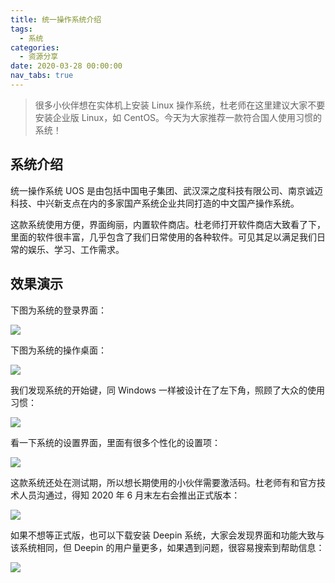 ```yaml
---
title: 统一操作系统介绍
tags:
  - 系统
categories:
  - 资源分享
date: 2020-03-28 00:00:00
nav_tabs: true
---
```


> 很多小伙伴想在实体机上安装 Linux 操作系统，杜老师在这里建议大家不要安装企业版 Linux，如 CentOS。今天为大家推荐一款符合国人使用习惯的系统！

<!-- more -->

## 系统介绍

统一操作系统 UOS 是由包括中国电子集团、武汉深之度科技有限公司、南京诚迈科技、中兴新支点在内的多家国产系统企业共同打造的中文国产操作系统。

这款系统使用方便，界面绚丽，内置软件商店。杜老师打开软件商店大致看了下，里面的软件很丰富，几乎包含了我们日常使用的各种软件。可见其足以满足我们日常的娱乐、学习、工作需求。

## 效果演示

下图为系统的登录界面：

![](https://cdn.dusays.com/2020/03/205-1.jpg)

下图为系统的操作桌面：

![](https://cdn.dusays.com/2020/03/205-2.jpg)

我们发现系统的开始键，同 Windows 一样被设计在了左下角，照顾了大众的使用习惯：

![](https://cdn.dusays.com/2020/03/205-3.jpg)

看一下系统的设置界面，里面有很多个性化的设置项：

![](https://cdn.dusays.com/2020/03/205-4.jpg)

这款系统还处在测试期，所以想长期使用的小伙伴需要激活码。杜老师有和官方技术人员沟通过，得知 2020 年 6 月末左右会推出正式版本：

![](https://cdn.dusays.com/2020/03/205-5.jpg)

如果不想等正式版，也可以下载安装 Deepin 系统，大家会发现界面和功能大致与该系统相同，但 Deepin 的用户量更多，如果遇到问题，很容易搜索到帮助信息：

![](https://cdn.dusays.com/2020/03/205-6.jpg)
